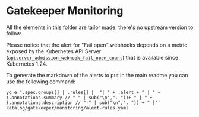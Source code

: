 # Gatekeeper Monitoring

All the elements in this folder are tailor made, there's no upstream version to follow.

Please notice that the alert for "Fail open" webhooks depends on a metric exposed by the Kubernetes API Server ([`apiserver_admission_webhook_fail_open_count`](https://github.com/kubernetes/kubernetes/pull/107171)) that is available since Kubernetes 1.24.

To generate the markdown of the alerts to put in the main readme you can use the following command:

`yq e '.spec.groups[] | .rules[] |  "| " + .alert + " | " + (.annotations.summary // "-" | sub("\n",". "))+ " | " + (.annotations.description // "-" | sub("\n",". ")) + " |"' katalog/gatekeeper/monitoring/alert-rules.yaml`
